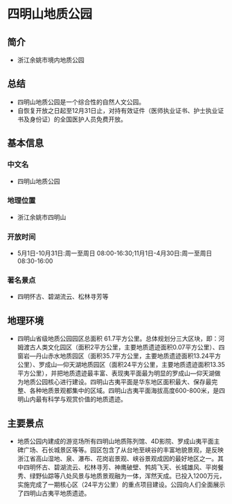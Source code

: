 # 四明山地质公园
## 简介
- 浙江余姚市境内地质公园
## 总结
- 四明山地质公园是一个综合性的自然人文公园。
- 自恢复开放之日起至12月31日止，对持有效证件（医师执业证书、护士执业证书及身份证）的全国医护人员免费开放。
## 基本信息
### 中文名
- 四明山地质公园
### 地理位置
- 浙江余姚市四明山
### 开放时间
- 5月1日-10月31日:周一至周日 08:00-16:30;11月1日-4月30日:周一至周日 08:30-16:00
### 著名景点
- 四明怀古、碧湖流云、松林寻芳等
## 地理环境
- 四明山省级地质公园园区总面积 61.7平方公里。总体规划分三大区块，即：河姆渡古人类文化园区（面积2平方公里，主要地质遗迹面积0.07平方公里）、四窗岩—丹山赤水地质园区（面积35.7平方公里，主要地质遗迹面积13.24平方公里）、罗成山—仰天湖地质园区（面积24平方公里，主要地质遗迹面积13.35平方公里），并把地质遗迹最丰富、表现夷平面最为明显的罗成山—仰天湖做为地质公园核心进行建设。四明山古夷平面是华东地区面积最大、保存最完整、各种地质景观都集中的区域。四明山古夷平面海拔高度600-800米，是四明山内最有科学与观赏价值的地质遗迹。
## 主要景点
- 地质公园内建成的游览场所有四明山地质陈列馆、4D影院、罗成山夷平面主碑广场、石长城景区等等。园区包含了从台地至峡谷的丰富地貌景观，是反映浙江省高山湿地、泉、瀑布、花岗岩景观、峡谷景观成因的最好地区之一。其中四明怀古、碧湖流云、松林寻芳、神鹰破壁、鹁鸪飞天、长城雄风、平岗餐秀、绿野仙踪等八处风景与地质景观融为一体，浑然天成。已投入1200万元，实施完成了一期核心区（24平方公里）的重点项目建设。公园向人们全面展示了四明山古夷平地质遗迹。